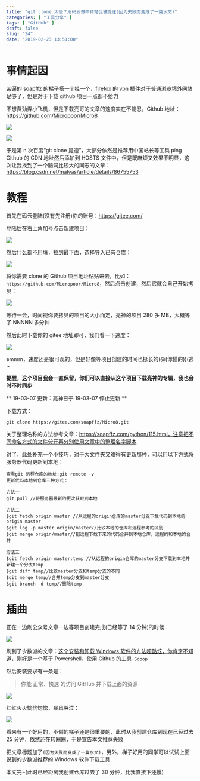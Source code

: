 ```yaml
---
title: "git clone 太慢？用码云做中转站优雅提速(因为失败而变成了一篇水文)"
categories: [ "工具分享" ]
tags: [ "GitHub" ]
draft: false
slug: "24"
date: "2019-02-23 13:51:00"
---
```


# 事情起因

苦逼的 soapffz 的梯子搭一个挂一个，firefox 的 vpn 插件对于普通浏览境外网站足够了，但是对于下载 github 项目一点都不给力

不想费劲弄小飞机，但是下载亮哥的文章的速度实在不能忍，Github 地址：https://github.com/Micropoor/Micro8

![][1]

![][2]

于是第 n 次百度“git clone 提速”，大部分依然是推荐用中国站长等工具 ping Github 的 CDN 地址然后添加到 HOSTS 文件中，但是既麻烦又效果不明显，这次让我找到了一个脑洞比较大的同志的文章：https://blog.csdn.net/malvas/article/details/86755753

# 教程

首先在码云登陆(没有先注册)你的账号：https://gitee.com/

登陆后在右上角加号点击新建项目：

![][3]

然后什么都不用填，拉到最下面，选择导入已有仓库：

![][4]

将你需要 clone 的 Github 项目地址粘贴进去，比如：`https://github.com/Micropoor/Micro8`，然后点击创建，然后它就会自己开始拷贝：

![][5]

等待一会，时间视你要拷贝的项目的大小而定，亮神的项目 280 多 MB，大概等了 NNNNN 多分钟

然后此时下载你的 gitee 地址即可，我们看一下速度：

![][6]

emmm，速度还是很可观的，但是好像等项目创建的时间也挺长的(@(你懂的))(逃~

**提醒，这个项目我会一直保留，你们可以直接从这个项目下载亮神的专辑，我也会时不时同步**

** 19-03-07 更新：亮神已于 19-03-07 停止更新 **

下载方式：

```
git clone https://gitee.com/soapffz/Micro8.git
```

关于整理名称的方法参考文章：https://soapffz.com/python/115.html，注意把不同命名方式的文件分开再分别使用文章中的整理名字脚本

对了，此处补充一个小技巧，对于大文件夹又难得有更新那种，可以用以下方式将服务器代码更新到本地：

```
查看git 远程仓库的地址:git remote -v
更新代码本地到仓库三种方式：

方法一
git pull //将服务器最新的更改获取到本地

方法二
$git fetch origin master //从远程的origin仓库的master分支下载代码到本地的origin master
$git log -p master origin/master//比较本地的仓库和远程参考的区别
$git merge origin/master//把远程下载下来的代码合并到本地仓库，远程的和本地的合并

方法三
$git fetch origin master:temp //从远程的origin仓库的master分支下载到本地并新建一个分支temp
$git diff temp//比较master分支和temp分支的不同
$git merge temp//合并temp分支到master分支
$git branch -d temp//删除temp
```

# 插曲

正在一边刷公众号文章一边等项目创建完成(已经等了 14 分钟)的时候：

![][7]

刷到了少数派的文章：[这个安装和卸载 Windows 软件的方法超酷炫，你肯定不知道][8]，刚好是一个基于 Powershell，使用 Github 的工具-`Scoop`

然后安装要求有一条是：

> 你能 正常、快速 的访问 GitHub 并下载上面的资源

![][9]

红红火火恍恍惚惚，暴风哭泣：

![][10]

看来有一个好用的，不倒的梯子还是很重要的，此时从我创建仓库到现在已经过去 25 分钟，依然还在转圈圈，于是宣告本文推荐失败

把文章标题加了`(因为失败而变成了一篇水文)`，另外，梯子好用的同学可以试试上面说到的少数派推荐的 Windows 软件下载工具

本文完~(此时已经距离我创建仓库过去了 30 分钟，比我直接下还慢)

[1]: https://img.soapffz.com/archives_img/2019/02/23/archives_20190223_135802.png
[2]: https://img.soapffz.com/archives_img/2019/02/23/archives_20190223_140045.png
[3]: https://img.soapffz.com/archives_img/2019/02/23/archives_20190223_140218.png
[4]: https://img.soapffz.com/archives_img/2019/02/23/archives_20190223_140404.png
[5]: https://img.soapffz.com/archives_img/2019/02/23/archives_20190223_140534.png
[6]: https://img.soapffz.com/archives_img/2019/02/23/archives_20190223_162835.png
[7]: https://img.soapffz.com/archives_img/2019/02/23/archives_20190223_141845.png
[8]: https://mp.weixin.qq.com/s/wrwLyNJ5Kti_YPJd4ADjTQ
[9]: https://img.soapffz.com/archives_img/2019/02/23/archives_20190223_142445.png
[10]: https://img.soapffz.com/archives_img/2019/02/23/%E6%9A%B4%E9%A3%8E%E5%93%AD%E6%B3%A3.gif